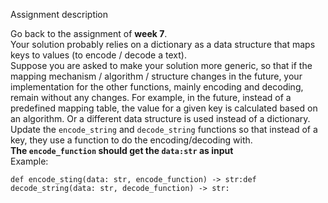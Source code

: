 Assignment description

Go back to the assignment of **week 7**.  
Your solution probably relies on a dictionary as a data structure that maps keys to values (to encode / decode a text).  
Suppose you are asked to make your solution more generic, so that if the mapping mechanism / algorithm / structure changes in the future, your implementation for the other functions, mainly encoding and decoding, remain without any changes. For example, in the future, instead of a predefined mapping table, the value for a given key is calculated based on an algorithm. Or a different data structure is used instead of a dictionary.  
Update the `encode_string` and `decode_string` functions so that instead of a key, they use a function to do the encoding/decoding with.  
**The `encode_function` should get the `data:str` as input**  
Example:

```
def encode_sting(data: str, encode_function) -> str:def decode_string(data: str, decode_function) -> str:
```